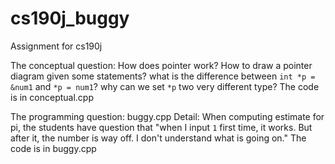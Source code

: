 # cs190j_buggy
Assignment for cs190j

The conceptual question: How does pointer work? How to draw a pointer diagram given some statements? what is the difference between `int *p = &num1` and `*p = num1`? why can we set `*p` two very different type?  The code is in conceptual.cpp 

The programming question: buggy.cpp
Detail: When computing estimate for pi, the students have question that "when I input `1` first time, it works. But after it, the number is way off. I don't understand what is going on." The code is in buggy.cpp
